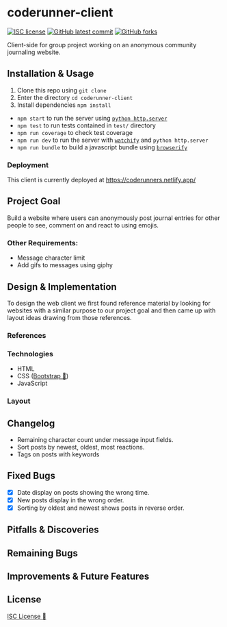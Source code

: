 # coderunner-client

<!-- badges -->
[![ISC license](https://img.shields.io/badge/License-ISC-blue.svg)](https://www.isc.org/licenses/)
[![GitHub latest commit](https://img.shields.io/github/last-commit/rxdvd/coderunner-client.svg)](https://github.com/rxdvd/coderunner-client/commit/)
[![GitHub forks](https://img.shields.io/github/forks/rxdvd/coderunner-client.svg)](https://github.com/rxdvd/coderunner-client)

Client-side for group project working on an anonymous community journaling website.

## Installation & Usage

1. Clone this repo using `git clone`
2. Enter the directory `cd coderunner-client`
3. Install dependencies `npm install`
   
* `npm start` to run the server using [`python http.server`](https://docs.python.org/3/library/http.server.html#http-server-cli)
* `npm test` to run tests contained in `test/` directory
* `npm run coverage` to check test coverage
* `npm run dev` to run the server with [`watchify`](https://www.npmjs.com/package/watchify) and `python http.server`
* `npm run bundle` to build a javascript bundle using [`browserify`](https://www.npmjs.com/package/browserify)

### Deployment

This client is currently deployed at https://coderunners.netlify.app/

## Project Goal

Build a website where users can anonymously post journal entries for other people to see, comment on and react to using emojis.

### Other Requirements:

* Message character limit
* Add gifs to messages using giphy

## Design & Implementation

To design the web client we first found reference material by looking for websites with a similar purpose to our project goal and then came up with layout ideas drawing from those references.

### References

<!-- list of reference websites -->

### Technologies

* HTML
* CSS ([Bootstrap 🔗](https://getbootstrap.com/))
* JavaScript

### Layout

<!-- put design images here -->

## Changelog

* Remaining character count under message input fields.
* Sort posts by newest, oldest, most reactions.
* Tags on posts with keywords

## Fixed Bugs

- [x] Date display on posts showing the wrong time.
- [x] New posts display in the wrong order.
- [x] Sorting by oldest and newest shows posts in reverse order.

## Pitfalls & Discoveries

<!-- things you didn't know how to do, how you solved it i.e. any time you had to google -->

## Remaining Bugs



## Improvements & Future Features



## License

[ISC License 🔗](https://www.isc.org/licenses/)

